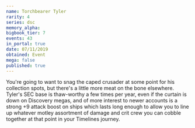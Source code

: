 ```yaml
---
name: Torchbearer Tyler
rarity: 4
series: dsc
memory_alpha:
bigbook_tier: 7
events: 43
in_portal: true
date: 07/11/2019
obtained: Event
mega: false
published: true
---
```


You're going to want to snag the caped crusader at some point for his collection spots, but there's a little more meat on the bone elsewhere. Tyler's SEC base is thaw-worthy a few times per year, even if the curtain is down on Discovery megas, and of more interest to newer accounts is a strong +9 attack boost on ships which lasts long enough to allow you to line up whatever motley assortment of damage and crit crew you can cobble together at that point in your Timelines journey.
